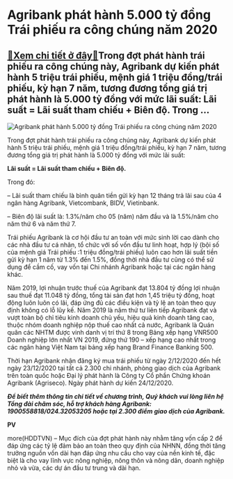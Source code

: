 Agribank phát hành 5.000 tỷ đồng Trái phiếu ra công chúng năm 2020
==================================================================

[:gift:Xem chi tiết ở đây:gift:](https://hddtvn.com/agribank-phat-hanh-5-000-ty-dong-trai-phieu-ra-cong-chung-nam-2020/)Trong đợt phát hành trái phiếu ra công chúng này, Agribank dự kiến phát hành 5 triệu trái phiếu, mệnh giá 1 triệu đồng/trái phiếu, kỳ hạn 7 năm, tương đương tổng giá trị phát hành là 5.000 tỷ đồng với mức lãi suất: Lãi suất = Lãi suất tham chiếu + Biên độ. Trong …
------------------------------------------------------------------------------------------------------------------------------------------------------------------------------------------------------------------------------------------------------------------------





![Agribank phát hành 5.000 tỷ đồng Trái phiếu ra công chúng năm 2020](https://hddtvn.com/wp-content/uploads/2021/01/0746_MAKET_TRAI_PHIEU_2020_POSTER_A4.jpg "Agribank phát hành 5.000 tỷ đồng Trái phiếu ra công chúng năm 2020")



Trong đợt phát hành trái phiếu ra công chúng này, Agribank dự kiến phát hành 5 triệu trái phiếu, mệnh giá 1 triệu đồng/trái phiếu, kỳ hạn 7 năm, tương đương tổng giá trị phát hành là 5.000 tỷ đồng với mức lãi suất:


**Lãi suất = Lãi suất tham chiếu + Biên độ.** 


Trong đó:


– Lãi suất tham chiếu là bình quân tiền gửi kỳ hạn 12 tháng trả lãi sau của 4 ngân hàng Agribank, Vietcombank, BIDV, Vietinbank.


– Biên độ lãi suất là: 1.3%/năm cho 05 (năm) năm đầu và là 1.5%/năm cho năm thứ 6 và năm thứ 7.


Trái phiếu Agribank là cơ hội đầu tư an toàn với mức sinh lời cao dành cho các nhà đầu tư cá nhân, tổ chức với số vốn đầu tư linh hoạt, hợp lý (bội số của mệnh giá Trái phiếu :1 triệu đồng/trái phiếu) luôn cao hơn lãi suất tiền gửi kỳ hạn 1 năm từ 1.3% đến 1.5%, đồng thời nhà đầu tư cũng có thể sử dụng để cầm cố, vay vốn tại Chi nhánh Agribank hoặc tại các ngân hàng khác.


Năm 2019, lợi nhuận trước thuế của Agribank đạt 13.804 tỷ đồng lợi nhuận sau thuế đạt 11.048 tỷ đồng, tổng tài sản đạt hơn 1,45 triệu tỷ đồng, hoạt động luôn luôn có lãi, đáp ứng đủ các điều kiện và tỷ lệ an toàn theo quy định không có lỗ lũy kế. Năm 2019 là năm thứ tư liên tiếp Agribank đạt và vượt toàn bộ chỉ tiêu kinh doanh chủ yếu, hiệu quả kinh doanh tăng cao, thuộc nhóm doanh nghiệp nộp thuế cao nhất cả nước, Agribank là Quán quân các NHTM được vinh danh vị trí thứ 8 trong Bảng xếp hạng VNR500 Doanh nghiệp lớn nhất VN 2019, đứng thứ 190 – xếp hạng cao nhất trong các ngân hàng Việt Nam tại bảng xếp hạng Brand Finance Banking 500.


Thời hạn Agribank nhận đăng ký mua trái phiếu từ ngày 2/12/2020 đến hết ngày 23/12/2020 tại tất cả 2.300 chi nhánh, phòng giao dịch của Agribank trên toàn quốc hoặc Đại lý phát hành là Công ty Cổ phần Chứng khoán Agribank (Agriseco). Ngày phát hành dự kiến 24/12/2020.


***Để biết thêm thông tin chi tiết về chương trình, Quý khách vui lòng liên hệ Tổng đài chăm sóc, hỗ trợ khách hàng Agribank: 1900558818/024.32053205 hoặc tại 2.300 điểm giao dịch của Agribank.***




**PV**



more(HDDTVN) – Mục đích của đợt phát hành này nhằm tăng vốn cấp 2 để đáp ứng các tỷ lệ đảm bảo an toàn theo quy định của NHNN, đồng thời tăng trưởng nguồn vốn dài hạn đáp ứng nhu cầu cho vay của nền kinh tế, đặc biệt là cho vay lĩnh vực nông nghiệp, nông thôn và nông dân, doanh nghiệp nhỏ và vừa, các dự án đầu tư trung và dài hạn.

